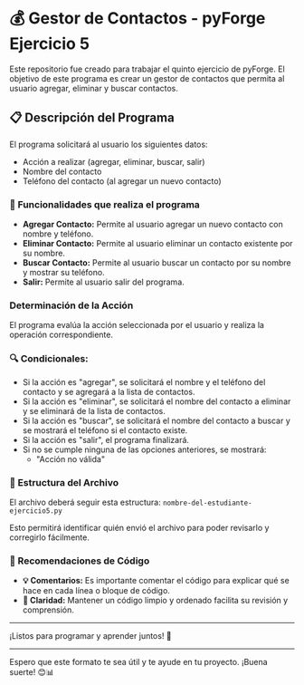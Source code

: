 

# 💰 Gestor de Contactos - pyForge Ejercicio 5

Este repositorio fue creado para trabajar el quinto ejercicio de pyForge. El objetivo de este programa es crear un gestor de contactos que permita al usuario agregar, eliminar y buscar contactos.

## 📋 Descripción del Programa

El programa solicitará al usuario los siguientes datos:
- Acción a realizar (agregar, eliminar, buscar, salir)
- Nombre del contacto
- Teléfono del contacto (al agregar un nuevo contacto)

### 🔢 Funcionalidades que realiza el programa

- **Agregar Contacto:** Permite al usuario agregar un nuevo contacto con nombre y teléfono.
- **Eliminar Contacto:** Permite al usuario eliminar un contacto existente por su nombre.
- **Buscar Contacto:** Permite al usuario buscar un contacto por su nombre y mostrar su teléfono.
- **Salir:** Permite al usuario salir del programa.

### Determinación de la Acción

El programa evalúa la acción seleccionada por el usuario y realiza la operación correspondiente.

### 🔍 Condicionales:

- Si la acción es "agregar", se solicitará el nombre y el teléfono del contacto y se agregará a la lista de contactos.
- Si la acción es "eliminar", se solicitará el nombre del contacto a eliminar y se eliminará de la lista de contactos.
- Si la acción es "buscar", se solicitará el nombre del contacto a buscar y se mostrará el teléfono si el contacto existe.
- Si la acción es "salir", el programa finalizará.
- Si no se cumple ninguna de las opciones anteriores, se mostrará:
  - "Acción no válida"

### 📂 Estructura del Archivo

El archivo deberá seguir esta estructura: `nombre-del-estudiante-ejercicio5.py`

Esto permitirá identificar quién envió el archivo para poder revisarlo y corregirlo fácilmente.

### 📝 Recomendaciones de Código

- **💡 Comentarios:** Es importante comentar el código para explicar qué se hace en cada línea o bloque de código.
- **🎯 Claridad:** Mantener un código limpio y ordenado facilita su revisión y comprensión.

---

¡Listos para programar y aprender juntos! 🚀

---

Espero que este formato te sea útil y te ayude en tu proyecto. ¡Buena suerte! 😊📊